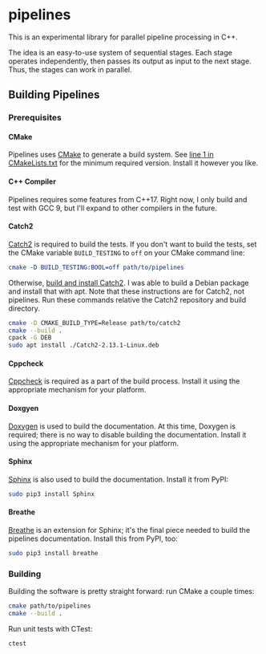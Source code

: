 # pipelines

This is an experimental library for parallel pipeline processing in C++.

The idea is an easy-to-use system of sequential stages. Each stage operates
independently, then passes its output as input to the next stage. Thus, the
stages can work in parallel.

## Building Pipelines

### Prerequisites

#### CMake

Pipelines uses [CMake](https://cmake.org/) to generate a build system. See
[line 1 in
CMakeLists.txt](https://github.com/brobeson/pipelines/blob/fa9423a1e1db777732853b761a320549acaf8fa3/CMakeLists.txt#L1)
for the minimum required version. Install it however you like.

#### C++ Compiler

Pipelines requires some features from C++17. Right now, I only build and test
with GCC 9, but I'll expand to other compilers in the future.

#### Catch2

[Catch2](https://github.com/catchorg/Catch2) is required to build the tests.
If you don't want to build the tests, set the CMake variable `BUILD_TESTING`
to `off` on your CMake command line:

```cmake
cmake -D BUILD_TESTING:BOOL=off path/to/pipelines
```

Otherwise, [build and install
Catch2](https://github.com/catchorg/Catch2/blob/master/docs/tutorial.md#getting-catch2).
I was able to build a Debian package and install that with apt. Note that
these instructions are for Catch2, not pipelines. Run these commands relative
the Catch2 repository and build directory.

```bash
cmake -D CMAKE_BUILD_TYPE=Release path/to/catch2
cmake --build .
cpack -G DEB
sudo apt install ./Catch2-2.13.1-Linux.deb
```

#### Cppcheck

[Cppcheck](https://github.com/danmar/cppcheck) is required as a part of the
build process. Install it using the appropriate mechanism for your platform.

#### Doxgyen

[Doxygen](https://www.doxygen.nl/index.html) is used to build the
documentation. At this time, Doxygen is required; there is no way to disable
building the documentation. Install it using the appropriate mechanism for
your platform.

#### Sphinx

[Sphinx](https://www.sphinx-doc.org/en/master/index.html) is also used to
build the documentation. Install it from PyPI:

```bash
sudo pip3 install Sphinx
```

#### Breathe

[Breathe](https://breathe.readthedocs.io/en/latest/) is an extension for
Sphinx; it's the final piece needed to build the pipelines documentation.
Install this from PyPI, too:

```bash
sudo pip3 install breathe
```

### Building

Building the software is pretty straight forward: run CMake a couple times:

```bash
cmake path/to/pipelines
cmake --build .
```

Run unit tests with CTest:

```bash
ctest
```
